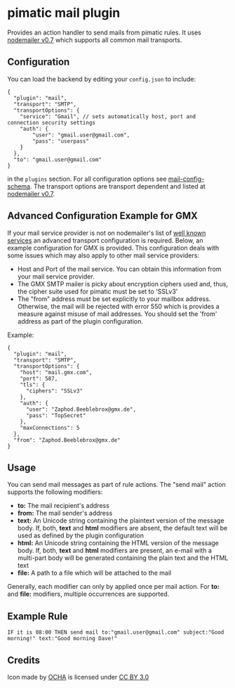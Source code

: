 pimatic mail plugin
=======================


Provides an action handler to send mails from pimatic rules. It uses 
 [nodemailer v0.7](https://github.com/andris9/Nodemailer/blob/0.7/README.md) which supports all common mail transports.

Configuration
-------------
You can load the backend by editing your `config.json` to include:

    {
      "plugin": "mail",
      "transport": "SMTP",
      "transportOptions": {
        "service": "Gmail", // sets automatically host, port and connection security settings
        "auth": {
            "user": "gmail.user@gmail.com",
            "pass": "userpass"
        }
      },
      "to": "gmail.user@gmail.com"
    }

in the `plugins` section. For all configuration options see [mail-config-schema](mail-config-schema.html). The 
 transport options are transport dependent and listed at 
 [nodemailer v0.7](https://github.com/andris9/Nodemailer/blob/0.7/README.md).
 
Advanced Configuration Example for GMX
--------------------------------------

If your mail service provider is not on nodemailer's list of
 [well known services](https://github.com/andris9/Nodemailer/blob/0.7/README.md#well-known-services-for-smtp)
 an advanced transport configuration is required. Below, an example configuration for GMX is provided. This
 configuration deals with some issues which may also apply to other mail service providers:
 
* Host and Port of the mail service. You can obtain this information from your mail service provider.
* The GMX SMTP mailer is picky about encryption ciphers used and, thus, the cipher suite used for pimatic
  must be set to 'SSLv3'
* The "from" address must be set explicitly to your mailbox address. Otherwise, the mail will be rejected 
  with error 550 which is provides a measure against misuse of mail addresses. You should set 
  the 'from' address as part of the plugin configuration.

Example:

    {
      "plugin": "mail",
      "transport": "SMTP",
      "transportOptions": {
        "host": "mail.gmx.com",
        "port": 587,
        "tls": {
          "ciphers": "SSLv3"
        },
        "auth": {
          "user": "Zaphod.Beeblebrox@gmx.de",
          "pass": "TopSecret"
        },
        "maxConnections": 5
      },
      "from": "Zaphod.Beeblebrox@gmx.de"
    }	


Usage
-----

You can send mail messages as part of rule actions. The "send mail" action supports the following 
modifiers:

* **to:** The mail recipient's address
* **from:** The mail sender's address
* **text:** An Unicode string containing the plaintext version of the message body. If, both, **text** 
 and **html** modifiers are absent, the default text will be used as defined by the plugin configuration
* **html:** An Unicode string containing the HTML version of the message body. If, both, **text** 
 and **html** modifiers are present, an e-mail with a multi-part body will be generated containing the 
 plain text and the HTML text
* **file:** A path to a file which will be attached to the mail

Generally, each modifier can only by applied once per mail action. For **to:** and **file:** modifiers, multiple 
 occurrences are supported.

Example Rule
------------

    IF it is 08:00 THEN send mail to:"gmail.user@gmail.com" subject:"Good morning!" text:"Good morning Dave!"
    

Credits
-------

<div>Icon made by <a href="http://www.unocha.org" title="OCHA">OCHA</a> is licensed under 
 <a href="http://creativecommons.org/licenses/by/3.0/" title="Creative Commons BY 3.0">CC BY 3.0</a></div>

